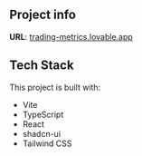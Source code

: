 ## Project info

**URL**: [trading-metrics.lovable.app](https://trading-metrics.lovable.app/)

## Tech Stack

This project is built with:

- Vite
- TypeScript
- React
- shadcn-ui
- Tailwind CSS
